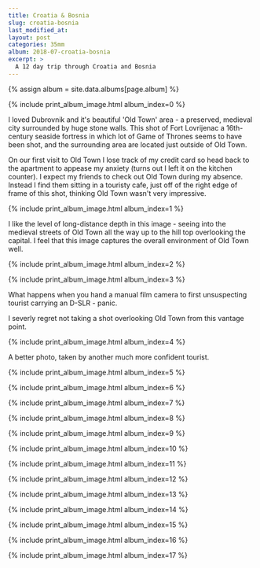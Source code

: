 ```yaml
---
title: Croatia & Bosnia
slug: croatia-bosnia
last_modified_at:
layout: post
categories: 35mm
album: 2018-07-croatia-bosnia
excerpt: >
  A 12 day trip through Croatia and Bosnia
---
```

{% assign album = site.data.albums[page.album] %}

{% include print_album_image.html album_index=0 %}

I loved Dubrovnik and it's beautiful 'Old Town' area - a preserved, medieval city surrounded by huge stone walls. This shot of Fort Lovrijenac a 16th-century seaside fortress in which lot of Game of Thrones seems to have been shot, and the surrounding area are located just outside of Old Town.

On our first visit to Old Town I lose track of my credit card so head back to the apartment to appease my anxiety (turns out I left it on the kitchen counter). I expect my friends to check out Old Town during my absence. Instead I find them sitting in a touristy cafe, just off of the right edge of frame of this shot, thinking Old Town wasn't very impressive.

{% include print_album_image.html album_index=1 %}

I like the level of long-distance depth in this image - seeing into the medieval streets of Old Town all the way up to the hill top overlooking the capital. I feel that this image captures the overall environment of Old Town well.

{% include print_album_image.html album_index=2 %}

{% include print_album_image.html album_index=3 %}

What happens when you hand a manual film camera to first unsuspecting tourist carrying an D-SLR - panic.

I severly regret not taking a shot overlooking Old Town from this vantage point.

{% include print_album_image.html album_index=4 %}

A better photo, taken by another much more confident tourist.

{% include print_album_image.html album_index=5 %}

{% include print_album_image.html album_index=6 %}

{% include print_album_image.html album_index=7 %}

{% include print_album_image.html album_index=8 %}

{% include print_album_image.html album_index=9 %}

{% include print_album_image.html album_index=10 %}

{% include print_album_image.html album_index=11 %}

{% include print_album_image.html album_index=12 %}

{% include print_album_image.html album_index=13 %}

{% include print_album_image.html album_index=14 %}

{% include print_album_image.html album_index=15 %}

{% include print_album_image.html album_index=16 %}

{% include print_album_image.html album_index=17 %}